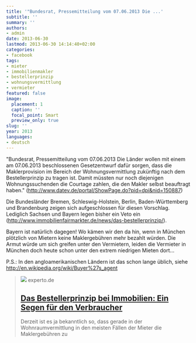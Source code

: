 ```yaml
---
title: '"Bundesrat, Pressemitteilung vom 07.06.2013 Die ...'
subtitle: ''
summary: ''
authors:
- admin
date: 2013-06-30
lastmod: 2013-06-30 14:14:40+02:00
categories:
- facebook
tags:
- mieter
- immobilienmakler
- bestellerprinzip
- wohnungsvermittlung
- vermieter
featured: false
image:
  placement: 1
  caption: ''
  focal_point: Smart
  preview_only: true
slug: ''
year: 2013
languages:
- deutsch
---
```


"Bundesrat, Pressemitteilung vom 07.06.2013
Die Länder wollen mit einem am 07.06.2013 beschlossenen Gesetzentwurf dafür sorgen, dass die Maklerprovision im Bereich der Wohnungsvermittlung zukünftig nach dem Bestellerprinzip zu tragen ist. Damit müssten nur noch diejenigen Wohnungssuchenden die Courtage zahlen, die den Makler selbst beauftragt haben." (http://www.datev.de/portal/ShowPage.do?pid=dpi&nid=150887)

Die Bundesländer Bremen, Schleswig-Holstein, Berlin, Baden-Württemberg und Brandenburg zeigen sich aufgeschlossen für diesen Vorschlag. Lediglich Sachsen und Bayern legen bisher ein Veto ein (http://www.immobilienfairmarkter.de/news/das-bestellerprinzip/).

Bayern ist natürlich dagegen! Wo kämen wir den da hin, wenn in München plötzlich von Mietern keine Maklergebühren mehr bezahlt würden. Die Armut würde um sich greifen unter den Vermietern, leiden die Vermieter in München doch heute schon unter den extrem niedrigen Mieten dort...

P.S.: In den angloamerikanischen Ländern ist das schon lange üblich, siehe http://en.wikipedia.org/wiki/Buyer%27s_agent
> [![](https://www.experto.de/wp-content/themes/jnews/assets/img/jeg-empty.png)](http://www.experto.de/verbraucher/immobilien/immobilienrecht/das-bestellerprinzip-bei-immobilien-ein-segen-fuer-den-verbraucher.html)
> experto.de
> ## [Das Bestellerprinzip bei Immobilien: Ein Segen für den Verbraucher](http://www.experto.de/verbraucher/immobilien/immobilienrecht/das-bestellerprinzip-bei-immobilien-ein-segen-fuer-den-verbraucher.html)
>
>Derzeit ist es ja bekanntlich so, dass gerade in der Wohnraumvermittlung in den meisten Fällen der Mieter die Maklergebühren zu